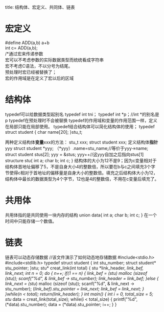 title: 结构体、宏定义、共同体、链表
# 宏定义
#define ADD(a,b) a+b  
int c= ADD(a,b);  
/*通过宏来传递参数  
宏可以不考虑参数的实际数据类型而统统看成字符串  
宏不考虑C语法，不以分号为结尾。  
预处理时宏已经被替换了；  
宏的作用域是在定义了宏以后的区域  
# 结构体
typedef可以给数据类型起别名
typedef int tni；
typedef int *p；//int *的别名是p
typedef在预处理时不会被替换
typedef的作用域和变量的作用范围一样，定义在局部只能在局部使用。
typedef结合结构体可以简化结构体的使用；
typedef struct student
{
char name[20];
}stu_t;

两种定义结构体**变量**xxx的方法：
stu_t xxx;
struct student xxx;
定义结构体**指针**yyy
struct student *yyy;
（*yyy）.name=stu_name;//等价于yyy->name;
struct student stus[2];
yyy = &stus;
yyy++//这yyy自加之后指向stus[1]
structure stu{
int a;
char b;
int c;
}
结构体的大小为12不是9；因为c变量相对于结构体首地址偏移了5，不是自身大小4的整数倍，所以要在b与c之间填充3个字节使得c相对于首地址的偏移量是自身大小的整数倍。填充之后结构体大小为12，结构体中最长的数据类型为4个字节，12也是4的整数倍，不用在c变量后填充了。

# 共用体
共用体指的是共同使用一块内存的结构
union data{
int a;
char b;
int c;
}
在一个时间中只能存储一个数值。
# 链表
链表可以动态存储数据
//该文件演示了如何动态地存储数据
#include<stdio.h>
#include<stdlib.h>
typedef struct student
{
	int stu_number;
	struct student* stu_pointer;
}stu;
stu* creat_link(int total)
{
	stu *link_header, *link_bef, *link_next;
	int n = 0;
	do
	{
		n++;
		if(1 == n)
		{
			link_bef = (stu*) malloc (sizeof (stu));
			scanf("%d", & link_bef -> stu_number);
			link_header = link_bef;
		}else
		{
			link_next = (stu*) malloc (sizeof (stu));
			scanf("%d", & link_next -> stu_number);
			(*link_bef).stu_pointer = link_next;
			link_bef = link_next;
		}
	}while(n < total);
	return(link_header);
}
int main()
{
	int i = 0, total_size = 5;
	stu* data = creat_link(total_size);
	while(i < total_size)
	{
		printf("%d", (*data).stu_number);
		data = (*data).stu_pointer;
		i++;
	}
}
